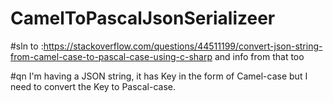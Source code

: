# CamelToPascalJsonSerializeer

#sln to :https://stackoverflow.com/questions/44511199/convert-json-string-from-camel-case-to-pascal-case-using-c-sharp and info from that too

#qn I'm having a JSON string, it has Key in the form of Camel-case but I need to convert the Key to Pascal-case.
